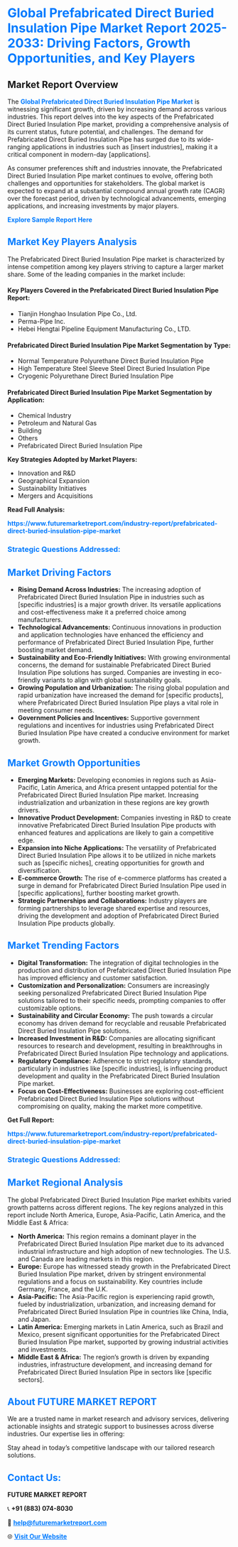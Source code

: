 <h1 style="color: #007BFF;">Global Prefabricated Direct Buried Insulation Pipe Market Report 2025-2033: Driving Factors, Growth Opportunities, and Key Players</h1>

<section id="overview">
<h2>Market Report Overview</h2>
<p>The <a href="https://www.futuremarketreport.com/industry-report/prefabricated-direct-buried-insulation-pipe-market" style="color: #007BFF; text-decoration: none;"><strong>Global Prefabricated Direct Buried Insulation Pipe Market</strong></a> is witnessing significant growth, driven by increasing demand across various industries. This report delves into the key aspects of the Prefabricated Direct Buried Insulation Pipe market, providing a comprehensive analysis of its current status, future potential, and challenges. The demand for Prefabricated Direct Buried Insulation Pipe has surged due to its wide-ranging applications in industries such as [insert industries], making it a critical component in modern-day [applications].</p>
<p>As consumer preferences shift and industries innovate, the Prefabricated Direct Buried Insulation Pipe market continues to evolve, offering both challenges and opportunities for stakeholders. The global market is expected to expand at a substantial compound annual growth rate (CAGR) over the forecast period, driven by technological advancements, emerging applications, and increasing investments by major players.</p>
</section>

<section id="overview">
<p><a href="https://www.futuremarketreport.com/request-sample/reportId=119871" style="color: #007BFF; text-decoration: none;"><strong>Explore Sample Report Here</strong></a></p>
</section>

<section id="key-players">
<h2 style="color: #007BFF;">Market Key Players Analysis</h2>
<p>The Prefabricated Direct Buried Insulation Pipe market is characterized by intense competition among key players striving to capture a larger market share. Some of the leading companies in the market include:</p>
<h4>Key Players Covered in the Prefabricated Direct Buried Insulation Pipe Report:</h4>
<ul><li>Tianjin Honghao Insulation Pipe Co., Ltd.</li><li>Perma-Pipe Inc.</li><li>Hebei Hengtai Pipeline Equipment Manufacturing Co., LTD.</li></ul>
<h4>Prefabricated Direct Buried Insulation Pipe Market Segmentation by Type:</h4>
<ul><li>Normal Temperature Polyurethane Direct Buried Insulation Pipe</li><li>High Temperature Steel Sleeve Steel Direct Buried Insulation Pipe</li><li>Cryogenic Polyurethane Direct Buried Insulation Pipe</li></ul>

<h4>Prefabricated Direct Buried Insulation Pipe Market Segmentation by Application:</h4>
<ul><li>Chemical Industry</li><li>Petroleum and Natural Gas</li><li>Building</li><li>Others</li><li>Prefabricated Direct Buried Insulation Pipe</li></ul>
<p><strong>Key Strategies Adopted by Market Players:</strong></p>
<ul>
<li>Innovation and R&D</li>
<li>Geographical Expansion</li>
<li>Sustainability Initiatives</li>
<li>Mergers and Acquisitions</li>
</ul>
</section>

<section>
<p><strong>Read Full Analysis: </strong></p><a href="https://www.futuremarketreport.com/industry-report/prefabricated-direct-buried-insulation-pipe-market" style="color: #007BFF; text-decoration: none;"><strong>https://www.futuremarketreport.com/industry-report/prefabricated-direct-buried-insulation-pipe-market</strong></a>
<h3 style="color: #007BFF;">Strategic Questions Addressed:</h3>
</section>

<section id="driving-factors">
<h2 style="color: #007BFF;">Market Driving Factors</h2>
<ul>
<li><strong>Rising Demand Across Industries:</strong> The increasing adoption of Prefabricated Direct Buried Insulation Pipe in industries such as [specific industries] is a major growth driver. Its versatile applications and cost-effectiveness make it a preferred choice among manufacturers.</li>
<li><strong>Technological Advancements:</strong> Continuous innovations in production and application technologies have enhanced the efficiency and performance of Prefabricated Direct Buried Insulation Pipe, further boosting market demand.</li>
<li><strong>Sustainability and Eco-Friendly Initiatives:</strong> With growing environmental concerns, the demand for sustainable Prefabricated Direct Buried Insulation Pipe solutions has surged. Companies are investing in eco-friendly variants to align with global sustainability goals.</li>
<li><strong>Growing Population and Urbanization:</strong> The rising global population and rapid urbanization have increased the demand for [specific products], where Prefabricated Direct Buried Insulation Pipe plays a vital role in meeting consumer needs.</li>
<li><strong>Government Policies and Incentives:</strong> Supportive government regulations and incentives for industries using Prefabricated Direct Buried Insulation Pipe have created a conducive environment for market growth.</li>
</ul>
</section>

<section id="growth-opportunities">
<h2 style="color: #007BFF;">Market Growth Opportunities</h2>
<ul>
<li><strong>Emerging Markets:</strong> Developing economies in regions such as Asia-Pacific, Latin America, and Africa present untapped potential for the Prefabricated Direct Buried Insulation Pipe market. Increasing industrialization and urbanization in these regions are key growth drivers.</li>
<li><strong>Innovative Product Development:</strong> Companies investing in R&D to create innovative Prefabricated Direct Buried Insulation Pipe products with enhanced features and applications are likely to gain a competitive edge.</li>
<li><strong>Expansion into Niche Applications:</strong> The versatility of Prefabricated Direct Buried Insulation Pipe allows it to be utilized in niche markets such as [specific niches], creating opportunities for growth and diversification.</li>
<li><strong>E-commerce Growth:</strong> The rise of e-commerce platforms has created a surge in demand for Prefabricated Direct Buried Insulation Pipe used in [specific applications], further boosting market growth.</li>
<li><strong>Strategic Partnerships and Collaborations:</strong> Industry players are forming partnerships to leverage shared expertise and resources, driving the development and adoption of Prefabricated Direct Buried Insulation Pipe products globally.</li>
</ul>
</section>

<section id="trending-factors">
<h2 style="color: #007BFF;">Market Trending Factors</h2>
<ul>
<li><strong>Digital Transformation:</strong> The integration of digital technologies in the production and distribution of Prefabricated Direct Buried Insulation Pipe has improved efficiency and customer satisfaction.</li>
<li><strong>Customization and Personalization:</strong> Consumers are increasingly seeking personalized Prefabricated Direct Buried Insulation Pipe solutions tailored to their specific needs, prompting companies to offer customizable options.</li>
<li><strong>Sustainability and Circular Economy:</strong> The push towards a circular economy has driven demand for recyclable and reusable Prefabricated Direct Buried Insulation Pipe solutions.</li>
<li><strong>Increased Investment in R&D:</strong> Companies are allocating significant resources to research and development, resulting in breakthroughs in Prefabricated Direct Buried Insulation Pipe technology and applications.</li>
<li><strong>Regulatory Compliance:</strong> Adherence to strict regulatory standards, particularly in industries like [specific industries], is influencing product development and quality in the Prefabricated Direct Buried Insulation Pipe market.</li>
<li><strong>Focus on Cost-Effectiveness:</strong> Businesses are exploring cost-efficient Prefabricated Direct Buried Insulation Pipe solutions without compromising on quality, making the market more competitive.</li>
</ul>
</section>

<section>
<p><strong>Get Full Report: </strong></p><a href="https://www.futuremarketreport.com/industry-report/prefabricated-direct-buried-insulation-pipe-market" style="color: #007BFF; text-decoration: none;"><strong>https://www.futuremarketreport.com/industry-report/prefabricated-direct-buried-insulation-pipe-market</strong></a>
<h3 style="color: #007BFF;">Strategic Questions Addressed:</h3>
</section>


<section id="regional-analysis">
<h2 style="color: #007BFF;">Market Regional Analysis</h2>
<p>The global Prefabricated Direct Buried Insulation Pipe market exhibits varied growth patterns across different regions. The key regions analyzed in this report include North America, Europe, Asia-Pacific, Latin America, and the Middle East & Africa:</p>
<ul>
<li><strong>North America:</strong> This region remains a dominant player in the Prefabricated Direct Buried Insulation Pipe market due to its advanced industrial infrastructure and high adoption of new technologies. The U.S. and Canada are leading markets in this region.</li>
<li><strong>Europe:</strong> Europe has witnessed steady growth in the Prefabricated Direct Buried Insulation Pipe market, driven by stringent environmental regulations and a focus on sustainability. Key countries include Germany, France, and the U.K.</li>
<li><strong>Asia-Pacific:</strong> The Asia-Pacific region is experiencing rapid growth, fueled by industrialization, urbanization, and increasing demand for Prefabricated Direct Buried Insulation Pipe in countries like China, India, and Japan.</li>
<li><strong>Latin America:</strong> Emerging markets in Latin America, such as Brazil and Mexico, present significant opportunities for the Prefabricated Direct Buried Insulation Pipe market, supported by growing industrial activities and investments.</li>
<li><strong>Middle East & Africa:</strong> The region’s growth is driven by expanding industries, infrastructure development, and increasing demand for Prefabricated Direct Buried Insulation Pipe in sectors like [specific sectors].</li>
</ul>
</section>

<footer>
<h2 style="color: #007BFF;">About FUTURE MARKET REPORT</h2>
<p>We are a trusted name in market research and advisory services, delivering actionable insights and strategic support to businesses across diverse industries. Our expertise lies in offering:</p>

<p>Stay ahead in today’s competitive landscape with our tailored research solutions.</p>

<h2 style="color: #007BFF;">Contact Us:</h2>
<p><strong>FUTURE MARKET REPORT</strong></p>
<p>📞 <strong>+91 (883) 074-8030</strong></p>
<p>📧 <strong><a href="mailto:help@futuremarketreport.com" style="color: #007BFF;">help@futuremarketreport.com</a></strong></p>
<p>🌐 <strong><a href="https://www.futuremarketreport.com/" style="color: #007BFF;">Visit Our Website</a></strong></p>
</footer>